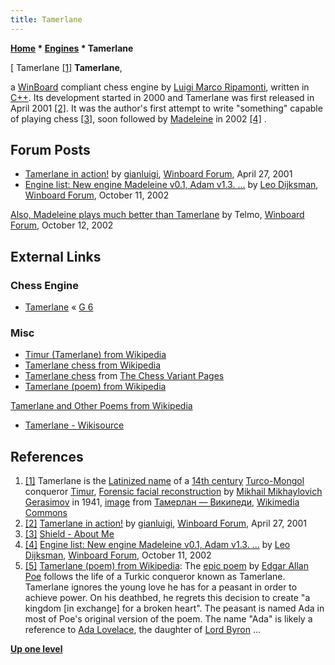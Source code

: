 ```yaml
---
title: Tamerlane
---
```

**[Home](Home "Home") \* [Engines](Engines "Engines") \* Tamerlane**



[ Tamerlane <a id="cite-note-1" href="#cite-ref-1">[1]</a>
**Tamerlane**,  

a [WinBoard](WinBoard "WinBoard") compliant chess engine by [Luigi Marco Ripamonti](Luigi_Marco_Ripamonti "Luigi Marco Ripamonti"), written in [C++](Cpp "Cpp"). 
Its development started in 2000 and Tamerlane was first released in April 2001 <a id="cite-note-2" href="#cite-ref-2">[2]</a>. 
It was the author's first attempt to write "something" capable of playing chess <a id="cite-note-3" href="#cite-ref-3">[3]</a>, soon followed by [Madeleine](Madeleine "Madeleine") in 2002 <a id="cite-note-4" href="#cite-ref-4">[4]</a> . 



## Forum Posts


* [Tamerlane in action!](http://www.open-aurec.com/wbforum/viewtopic.php?f=18&t=33664) by [gianluigi](Gianluigi_Masciulli "Gianluigi Masciulli"), [Winboard Forum](Computer_Chess_Forums "Computer Chess Forums"), April 27, 2001
* [Engine list: New engine Madeleine v0.1, Adam v1.3. ...](http://www.open-aurec.com/wbforum/viewtopic.php?f=18&t=39503) by [Leo Dijksman](Leo_Dijksman "Leo Dijksman"), [Winboard Forum](Computer_Chess_Forums "Computer Chess Forums"), October 11, 2002


 [Also, Madeleine plays much better than Tamerlane](http://www.open-aurec.com/wbforum/viewtopic.php?f=18&t=39503&start=4) by Telmo, [Winboard Forum](Computer_Chess_Forums "Computer Chess Forums"), October 12, 2002 
## External Links


### Chess Engine


* [Tamerlane](http://www.g-sei.org/tamerlane/) « [G 6](G_6 "G 6")


### Misc


* [Timur (Tamerlane) from Wikipedia](https://en.wikipedia.org/wiki/Timur)
* [Tamerlane chess from Wikipedia](https://en.wikipedia.org/wiki/Tamerlane_chess)
* [Tamerlane chess](https://www.chessvariants.com/historic.dir/tamerlane.html) from [The Chess Variant Pages](http://www.chessvariants.com/)
* [Tamerlane (poem) from Wikipedia](https://en.wikipedia.org/wiki/Tamerlane_(poem))


 [Tamerlane and Other Poems from Wikipedia](https://en.wikipedia.org/wiki/Tamerlane_and_Other_Poems)
* [Tamerlane - Wikisource](https://en.wikisource.org/wiki/Tamerlane)


## References


 1. <a id="cite-ref-1" href="#cite-note-1">[1]</a> Tamerlane is the [Latinized name](https://en.wikipedia.org/wiki/Latinisation_of_names) of a [14th century](https://en.wikipedia.org/wiki/14th_century) [Turco-Mongol](https://en.wikipedia.org/wiki/Turco-Mongol_tradition) conqueror [Timur](https://en.wikipedia.org/wiki/Timur), [Forensic facial reconstruction](https://en.wikipedia.org/wiki/Forensic_facial_reconstruction) by [Mikhail Mikhaylovich Gerasimov](https://en.wikipedia.org/wiki/Mikhail_Mikhaylovich_Gerasimov) in 1941, [image](https://commons.wikimedia.org/wiki/File:Tamerlan2.jpg) from [Тамерлан — Википеди](https://ce.wikipedia.org/wiki/%D0%A2%D0%B0%D0%BC%D0%B5%D1%80%D0%BB%D0%B0%D0%BD), [Wikimedia Commons](https://en.wikipedia.org/wiki/Wikimedia_Commons) 
2. <a id="cite-ref-2" href="#cite-note-2">[2]</a> [Tamerlane in action!](http://www.open-aurec.com/wbforum/viewtopic.php?f=18&t=33664) by [gianluigi](Gianluigi_Masciulli "Gianluigi Masciulli"), [Winboard Forum](Computer_Chess_Forums "Computer Chess Forums"), April 27, 2001
3. <a id="cite-ref-3" href="#cite-note-3">[3]</a> [Shield - About Me](https://sites.google.com/site/shieldchessengine/about-me)
4. <a id="cite-ref-4" href="#cite-note-4">[4]</a> [Engine list: New engine Madeleine v0.1, Adam v1.3. ...](http://www.open-aurec.com/wbforum/viewtopic.php?f=18&t=39503) by [Leo Dijksman](Leo_Dijksman "Leo Dijksman"), [Winboard Forum](Computer_Chess_Forums "Computer Chess Forums"), October 11, 2002
5. <a id="cite-ref-5" href="#cite-note-5">[5]</a> [Tamerlane (poem) from Wikipedia](https://en.wikipedia.org/wiki/Tamerlane_(poem)): The [epic poem](https://en.wikipedia.org/wiki/Epic_poetry) by [Edgar Allan Poe](https://en.wikipedia.org/wiki/Edgar_Allan_Poe) follows the life of a Turkic conqueror known as Tamerlane. Tamerlane ignores the young love he has for a peasant in order to achieve power. On his deathbed, he regrets this decision to create "a kingdom [in exchange] for a broken heart". The peasant is named Ada in most of Poe's original version of the poem. The name "Ada" is likely a reference to [Ada Lovelace](Mathematician#Lovelace "Mathematician"), the daughter of [Lord Byron](https://en.wikipedia.org/wiki/Lord_Byron) ...

**[Up one level](Engines "Engines")**







 
